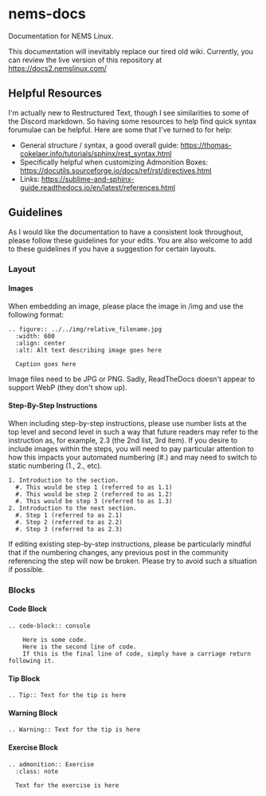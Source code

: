 # nems-docs
Documentation for NEMS Linux.

This documentation will inevitably replace our tired old wiki. Currently, you can review the live version of this repository at https://docs2.nemslinux.com/

## Helpful Resources

I'm actually new to Restructured Text, though I see similarities to some of the Discord markdown. So having some resources to help find quick syntax forumulae can be helpful. Here are some that I've turned to for help:

- General structure / syntax, a good overall guide: https://thomas-cokelaer.info/tutorials/sphinx/rest_syntax.html
- Specifically helpful when customizing Admonition Boxes: https://docutils.sourceforge.io/docs/ref/rst/directives.html
- Links: https://sublime-and-sphinx-guide.readthedocs.io/en/latest/references.html

## Guidelines

As I would like the documentation to have a consistent look throughout, please follow these guidelines for your edits. You are also welcome to add to these guidelines if you have a suggestion for certain layouts.

### Layout

#### Images

When embedding an image, please place the image in /img and use the following format:

```
.. figure:: ../../img/relative_filename.jpg
  :width: 600
  :align: center
  :alt: Alt text describing image goes here

  Caption goes here
```

Image files need to be JPG or PNG. Sadly, ReadTheDocs doesn't appear to support WebP (they don't show up).

#### Step-By-Step Instructions

When including step-by-step instructions, please use number lists at the top level and second level in such a way that future readers may refer to the instruction as, for example, 2.3 (the 2nd list, 3rd item). If you desire to include images within the steps, you will need to pay particular attention to how this impacts your automated numbering (#.) and may need to switch to static numbering (1., 2., etc).

```
1. Introduction to the section.
  #. This would be step 1 (referred to as 1.1)
  #. This would be step 2 (referred to as 1.2)
  #. This would be step 3 (referred to as 1.3)
2. Introduction to the next section.
  #. Step 1 (referred to as 2.1)
  #. Step 2 (referred to as 2.2)
  #. Step 3 (referred to as 2.3)
```

If editing existing step-by-step instructions, please be particularly mindful that if the numbering changes, any previous post in the community referencing the step will now be broken. Please try to avoid such a situation if possible.

### Blocks

#### Code Block

```
.. code-block:: console

    Here is some code.
    Here is the second line of code.
    If this is the final line of code, simply have a carriage return following it.
```

#### Tip Block

```
.. Tip:: Text for the tip is here
```

#### Warning Block

```
.. Warning:: Text for the tip is here
```

#### Exercise Block

```
.. admonition:: Exercise
  :class: note
  
  Text for the exercise is here
```

